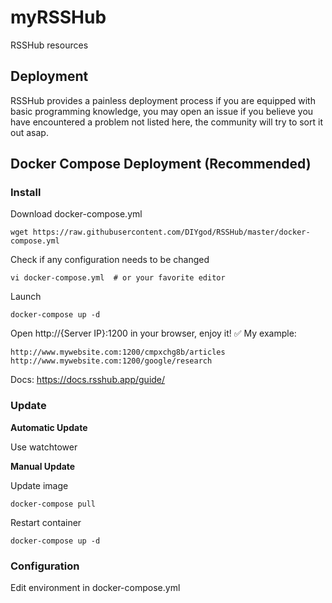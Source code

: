 # myRSSHub
RSSHub resources

## Deployment

RSSHub provides a painless deployment process if you are equipped with basic programming knowledge, you may open an issue if you believe you have encountered a problem not listed here, the community will try to sort it out asap.

## Docker Compose Deployment (Recommended)
### Install

Download docker-compose.yml
```
wget https://raw.githubusercontent.com/DIYgod/RSSHub/master/docker-compose.yml
```

Check if any configuration needs to be changed
```
vi docker-compose.yml  # or your favorite editor
```

Launch
```
docker-compose up -d
```
Open http://{Server IP}:1200 in your browser, enjoy it! ✅
My example:
```
http://www.mywebsite.com:1200/cmpxchg8b/articles
http://www.mywebsite.com:1200/google/research
```
Docs: https://docs.rsshub.app/guide/

### Update
**Automatic Update**

Use watchtower

**Manual Update**

Update image
```
docker-compose pull
```
Restart container
```
docker-compose up -d
```
### Configuration

Edit environment in docker-compose.yml







